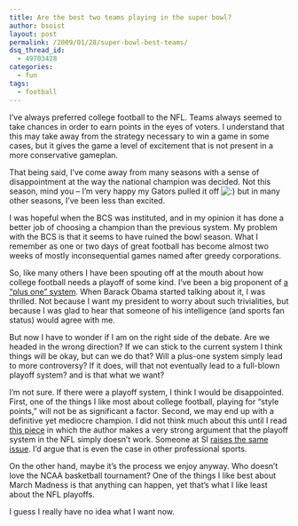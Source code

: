 ```yaml
---
title: Are the best two teams playing in the super bowl?
author: bsoist
layout: post
permalink: /2009/01/28/super-bowl-best-teams/
dsq_thread_id:
  - 49703428
categories:
  - fun
tags:
  - football
---
```

I&#8217;ve always preferred college football to the NFL. Teams always seemed to take chances in order to earn points in the eyes of voters. I understand that this may take away from the strategy necessary to win a game in some cases, but it gives the game a level of excitement that is not present in a more conservative gameplan. 

That being said, I&#8217;ve come away from many seasons with a sense of disappointment at the way the national champion was decided. Not this season, mind you &#8211; I&#8217;m very happy my Gators pulled it off <img src='http://archive.whsjr.soistmann.com/oped/wp-includes/images/smilies/icon_smile.gif' alt=':)' class='wp-smiley' /> but in many other seasons, I&#8217;ve been less than excited. 

I was hopeful when the BCS was instituted, and in my opinion it has done a better job of choosing a champion than the previous system. My problem with the BCS is that it seems to have ruined the bowl season. What I remember as one or two days of great football has become almost two weeks of mostly inconsequential games named after greedy corporations. 

So, like many others I have been spouting off at the mouth about how college football needs a playoff of some kind. I&#8217;ve been a big proponent of [a &#8220;plus one&#8221; system][1]. When Barack Obama started talking about it, I was thrilled. Not because I want my president to worry about such trivialities, but because I was glad to hear that someone of his intelligence (and sports fan status) would agree with me.

But now I have to wonder if I am on the right side of the debate. Are we headed in the wrong direction? If we can stick to the current system I think things will be okay, but can we do that? Will a plus-one system simply lead to more controversy? If it does, will that not eventually lead to a full-blown playoff system? and is that what we want?

I&#8217;m not sure. If there were a playoff system, I think I would be disappointed. First, one of the things I like most about college football, playing for &#8220;style points,&#8221; will not be as significant a factor. Second, we may end up with a definitive yet mediocre champion. I did not think much about this until I read [this piece][2] in which the author makes a very strong argument that the playoff system in the NFL simply doesn&#8217;t work. Someone at SI [raises the same issue][3]. I&#8217;d argue that is even the case in other professional sports. 

On the other hand, maybe it&#8217;s the process we enjoy anyway. Who doesn&#8217;t love the NCAA basketball tournament? One of the things I like best about March Madness is that anything can happen, yet that&#8217;s what I like least about the NFL playoffs.

I guess I really have no idea what I want now.

 [1]: http://sports.espn.go.com/ncf/news/story?id=3163681
 [2]: http://ncaafootball.fanhouse.com/2009/01/21/the-nfl-playoffs-demonstrate-the-folly-of-a-college-football-pla/
 [3]: http://sportsillustrated.cnn.com/2009/writers/stewart_mandel/01/22/cardinals-bcs/index.html?eref=si_topstories
